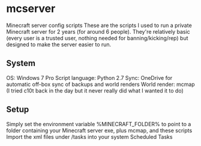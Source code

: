 # mcserver
Minecraft server config scripts
These are the scripts I used to run a private Minecraft server for 2 years (for around 6 people). They're relatively basic (every user is a trusted user, nothing needed for banning/kicking/rep) but designed to make the server easier to run.

## System
OS: Windows 7 Pro
Script language: Python 2.7
Sync: OneDrive for automatic off-box sync of backups and world renders
World render: mcmap (I tried c10t back in the day but it never really did what I wanted it to do)

## Setup
Simply set the environment variable %MINECRAFT_FOLDER% to point to a folder containing your Minecraft server exe, plus mcmap, and these scripts
Import the xml files under /tasks into your system Scheduled Tasks
